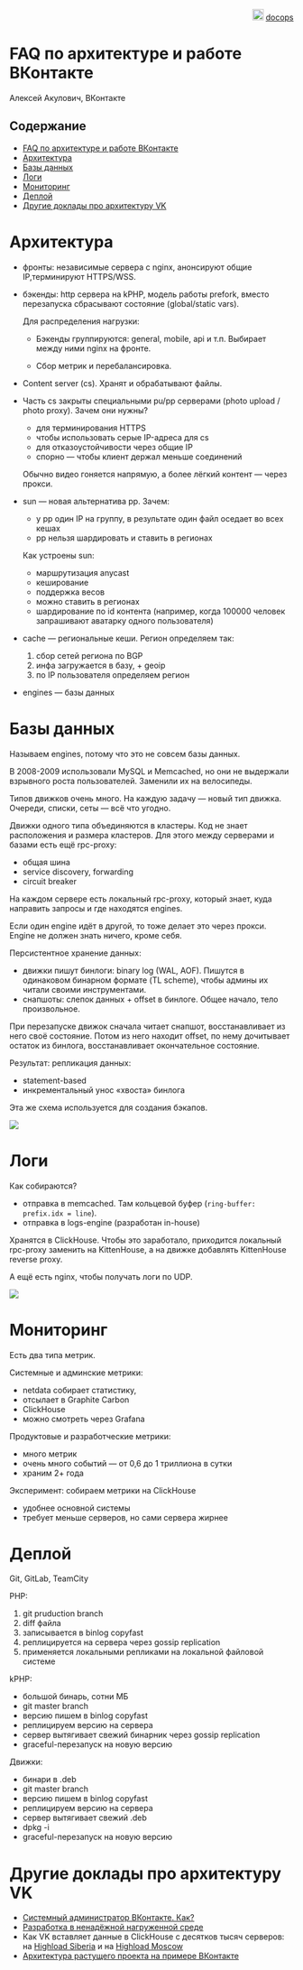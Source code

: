 <p align="right"><img src = "tg-logo.png" width="20px" height=20px"> <a href = "https://t.me/docops">docops</a></p>

# FAQ по архитектуре и работе ВКонтакте

Алексей Акулович, ВКонтакте

## Содержание

<!-- START doctoc generated TOC please keep comment here to allow auto update -->
<!-- DON'T EDIT THIS SECTION, INSTEAD RE-RUN doctoc TO UPDATE -->


- [FAQ по архитектуре и работе ВКонтакте](#faq-%D0%BF%D0%BE-%D0%B0%D1%80%D1%85%D0%B8%D1%82%D0%B5%D0%BA%D1%82%D1%83%D1%80%D0%B5-%D0%B8-%D1%80%D0%B0%D0%B1%D0%BE%D1%82%D0%B5-%D0%B2%D0%BA%D0%BE%D0%BD%D1%82%D0%B0%D0%BA%D1%82%D0%B5)
- [Архитектура](#%D0%B0%D1%80%D1%85%D0%B8%D1%82%D0%B5%D0%BA%D1%82%D1%83%D1%80%D0%B0)
- [Базы данных](#%D0%B1%D0%B0%D0%B7%D1%8B-%D0%B4%D0%B0%D0%BD%D0%BD%D1%8B%D1%85)
- [Логи](#%D0%BB%D0%BE%D0%B3%D0%B8)
- [Мониторинг](#%D0%BC%D0%BE%D0%BD%D0%B8%D1%82%D0%BE%D1%80%D0%B8%D0%BD%D0%B3)
- [Деплой](#%D0%B4%D0%B5%D0%BF%D0%BB%D0%BE%D0%B9)
- [Другие доклады про архитектуру VK](#%D0%B4%D1%80%D1%83%D0%B3%D0%B8%D0%B5-%D0%B4%D0%BE%D0%BA%D0%BB%D0%B0%D0%B4%D1%8B-%D0%BF%D1%80%D0%BE-%D0%B0%D1%80%D1%85%D0%B8%D1%82%D0%B5%D0%BA%D1%82%D1%83%D1%80%D1%83-vk)

<!-- END doctoc generated TOC please keep comment here to allow auto update -->


# Архитектура

* фронты: независимые сервера с nginx, анонсируют общие IP,терминируют HTTPS/WSS.
* бэкенды: http сервера на kPHP, модель работы prefork, вместо перезапуска сбрасывают состояние (global/static vars).

  Для распределения нагрузки:
  
    * Бэкенды группируются: general, mobile, api и т.п. Выбирает между ними nginx на фронте.
  
    * Сбор метрик и перебалансировка.

* Content server (cs). Хранят и обрабатывают файлы.
* Часть cs закрыты специальными pu/pp серверами (photo upload / photo proxy). Зачем они нужны?

    * для терминирования HTTPS
    * чтобы использовать серые IP-адреса для cs
    * для отказоустойчивости через общие IP
    * спорно — чтобы клиент держал меньше соединений

    Обычно видео гоняется напрямую, а более лёгкий контент — через прокси.
    
* sun — новая альтернатива pp. Зачем:

    * у pp один IP на группу, в результате один файл оседает во всех кешах
    * pp нельзя шардировать и ставить в регионах

  Как устроены sun:
  
    * маршрутизация anycast
    * кеширование
    * поддержка весов
    * можно ставить в регионах
    * шардирование по id контента (например, когда 100000 человек запрашивают аватарку одного пользователя)

* cache — региональные кеши. Регион определяем так:

    1. сбор сетей региона по BGP
    1. инфа загружается в базу, + geoip
    1. по IP пользователя определяем регион

* engines — базы данных

# Базы данных

Называем engines, потому что это не совсем базы данных.

В 2008-2009 использовали MySQL и Memcached, но они не выдержали взрывного роста пользователей. Заменили их на велосипеды.

Типов движков очень много. На каждую задачу — новый тип движка. Очереди, списки, сеты — всё что угодно.

Движки одного типа объединяются в кластеры. Код не знает расположения и размера кластеров. Для этого между серверами и базами есть ещё rpc-proxy:

* общая шина
* service discovery, forwarding
* circuit breaker

На каждом сервере есть локальный rpc-proxy, который знает, куда направить запросы и где находятся engines.

Если один engine идёт в другой, то тоже делает это через прокси. Engine не должен знать ничего, кроме себя.

Персистентное хранение данных:

* движки пишут бинлоги: binary log (WAL, AOF). Пишутся в одинаковом бинарном формате (TL scheme), чтобы админы их читали своими инструментами.
* снапшоты: слепок данных + offset в бинлоге. Общее начало, тело произвольное.

При перезапуске движок сначала читает снапшот, восстанавливает из него своё состояние. Потом из него находит offset, по нему дочитывает остаток из бинлога, восстанавливает окончательное состояние.

Результат: репликация данных:

* statement-based
* инкрементальный унос «хвоста» бинлога

Эта же схема используется для создания бэкапов.

![](vk-binlog.png)

# Логи

Как собираются?

* отправка в memcached. Там кольцевой буфер (`ring-buffer: prefix.idx = line`).
* отправка в logs-engine (разработан in-house)

Хранятся в ClickHouse. Чтобы это заработало, приходится локальный rpc-proxy заменить на KittenHouse, а на движке добавлять KittenHouse reverse proxy.

А ещё есть nginx, чтобы получать логи по UDP.

![](clickhouse-logs.png)

# Мониторинг

Есть два типа метрик.

Системные и админские метрики:

* netdata собирает статистику,
* отсылает в Graphite Carbon
* ClickHouse
* можно смотреть через Grafana

Продуктовые и разработческие метрики:

* много метрик
* очень много событий — от 0,6 до 1 триллиона в сутки
* храним 2+ года

Эксперимент: собираем метрики на ClickHouse

* удобнее основной системы
* требует меньше серверов, но сами сервера жирнее

# Деплой

Git, GitLab, TeamCity

PHP:

1. git pruduction branch
1. diff файла
1. записывается в binlog copyfast
1. реплицируется на сервера через gossip replication
1. применяется локальными репликами на локальной файловой системе

kPHP:

* большой бинарь, сотни МБ
* git master branch
* версию пишем в binlog copyfast
* реплицируем версию на сервера
* сервер вытягивает свежий бинарник через gossip replication
* graceful-перезапуск на новую версию

Движки:

* бинари в .deb
* git master branch
* версию пишем в binlog copyfast
* реплицируем версию на сервера
* сервер вытягивает свежий .deb
* dpkg -i 
* graceful-перезапуск на новую версию

# Другие доклады про архитектуру VK

* [Системный администратор ВКонтакте. Как?](https://highload.ru/2016/abstracts/2416)
* [Разработка в ненадёжной нагруженной среде](https://2018.codefest.ru/lecture/1250)
* Как VK вставляет данные в ClickHouse с десятков тысяч серверов: на [Highload Siberia](https://highload.ru/siberia/2018/abstracts/3614) и на [Highload Moscow](https://highload.ru/moscow/2018/abstracts/4066)
* [Архитектура растущего проекта на примере ВКонтакте](https://highload.ru/2016/abstracts/2414)
